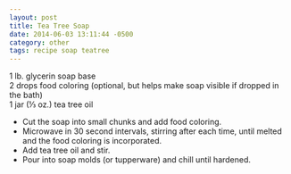 ```yaml
---
layout: post
title: Tea Tree Soap
date: 2014-06-03 13:11:44 -0500
category: other
tags: recipe soap teatree
---
```

1 lb. glycerin soap base  
2 drops food coloring (optional, but helps make soap visible if dropped in the bath)  
1 jar (⅓ oz.) tea tree oil  
<ul>
	<li>Cut the soap into small chunks and add food coloring.</li>
	<li>Microwave in 30 second intervals, stirring after each time, until melted and the food coloring is incorporated.</li>
	<li>Add tea tree oil and stir.</li>
	<li>Pour into soap molds (or tupperware) and chill until hardened.</li>
</ul>

